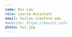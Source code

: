 ```yaml
---
name: Hui Lan
role: Course Assistant
email: huilan stanford edu
#website: https://kevinl.info
photo: hui.jpg
---
```

